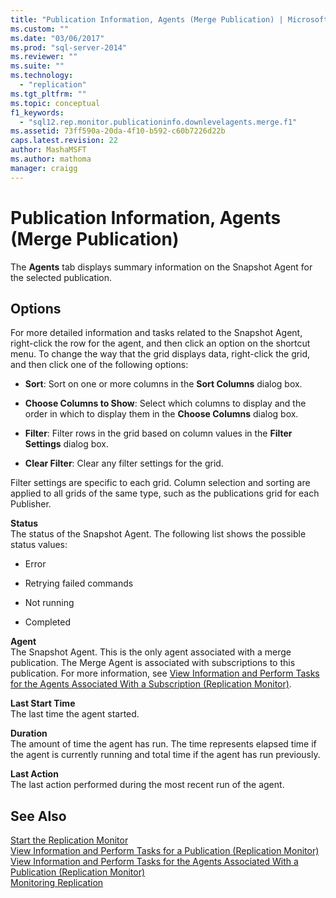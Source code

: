 ```yaml
---
title: "Publication Information, Agents (Merge Publication) | Microsoft Docs"
ms.custom: ""
ms.date: "03/06/2017"
ms.prod: "sql-server-2014"
ms.reviewer: ""
ms.suite: ""
ms.technology: 
  - "replication"
ms.tgt_pltfrm: ""
ms.topic: conceptual
f1_keywords: 
  - "sql12.rep.monitor.publicationinfo.downlevelagents.merge.f1"
ms.assetid: 73ff590a-20da-4f10-b592-c60b7226d22b
caps.latest.revision: 22
author: MashaMSFT
ms.author: mathoma
manager: craigg
---
```

# Publication Information, Agents (Merge Publication)
  The **Agents** tab displays summary information on the Snapshot Agent for the selected publication.  
  
## Options  
 For more detailed information and tasks related to the Snapshot Agent, right-click the row for the agent, and then click an option on the shortcut menu. To change the way that the grid displays data, right-click the grid, and then click one of the following options:  
  
-   **Sort**: Sort on one or more columns in the **Sort Columns** dialog box.  
  
-   **Choose Columns to Show**: Select which columns to display and the order in which to display them in the **Choose Columns** dialog box.  
  
-   **Filter**: Filter rows in the grid based on column values in the **Filter Settings** dialog box.  
  
-   **Clear Filter**: Clear any filter settings for the grid.  
  
 Filter settings are specific to each grid. Column selection and sorting are applied to all grids of the same type, such as the publications grid for each Publisher.  
  
 **Status**  
 The status of the Snapshot Agent. The following list shows the possible status values:  
  
-   Error  
  
-   Retrying failed commands  
  
-   Not running  
  
-   Completed  
  
 **Agent**  
 The Snapshot Agent. This is the only agent associated with a merge publication. The Merge Agent is associated with subscriptions to this publication. For more information, see [View Information and Perform Tasks for the Agents Associated With a Subscription &#40;Replication Monitor&#41;](monitor/view-information-and-perform-tasks-for-subscription-agents.md).  
  
 **Last Start Time**  
 The last time the agent started.  
  
 **Duration**  
 The amount of time the agent has run. The time represents elapsed time if the agent is currently running and total time if the agent has run previously.  
  
 **Last Action**  
 The last action performed during the most recent run of the agent.  
  
## See Also  
 [Start the Replication Monitor](monitor/start-the-replication-monitor.md)   
 [View Information and Perform Tasks for a Publication &#40;Replication Monitor&#41;](monitor/view-information-and-perform-tasks-for-a-publication-replication-monitor.md)   
 [View Information and Perform Tasks for the Agents Associated With a Publication &#40;Replication Monitor&#41;](monitor/view-information-and-perform-tasks-for-publication-agents.md)   
 [Monitoring Replication](monitoring-replication.md)  
  
  
